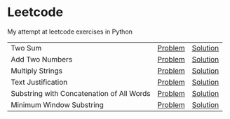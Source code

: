 # Leetcode

My attempt at leetcode exercises in Python

|  |  |  |
|---|:---:|:---:|
| Two Sum | [Problem](https://leetcode.com/problems/two-sum/description/) | [Solution](https://github.com/v1n337/leetcode-python/blob/master/solutions/two_sum.py) |
| Add Two Numbers | [Problem](https://leetcode.com/problems/add-two-numbers/description/) | [Solution](https://github.com/v1n337/leetcode-python/blob/master/solutions/add_two_numbers.py) |
| Multiply Strings | [Problem](https://leetcode.com/problems/multiply-strings/description/) | [Solution](https://github.com/v1n337/leetcode-python/blob/master/solutions/multiply_strings.py) |
| Text Justification | [Problem](https://leetcode.com/problems/text-justification/description/) | [Solution](https://github.com/v1n337/leetcode-python/blob/master/solutions/text_justification.py) | 
| Substring with Concatenation of All Words | [Problem](https://leetcode.com/problems/substring-with-concatenation-of-all-words/description/) | [Solution](https://github.com/v1n337/leetcode-python/blob/master/solutions/substring_with_concatenation_of_all_words.py) |
| Minimum Window Substring | [Problem](https://leetcode.com/problems/minimum-window-substring/description/) | [Solution](https://github.com/v1n337/leetcode-python/blob/master/solutions/minimum_window_substring.py) |

<!-- | | [Problem]() | [Solution](https://github.com/v1n337/leetcode-python/blob/master/solutions/) | -->
